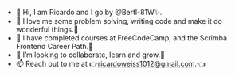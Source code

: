 - 👋 Hi, I am Ricardo and I go by @Bertl-81W✨.
- 👀 I love me some problem solving, writing code and make it do wonderful things.🤖  
- 🌱 I have completed courses at FreeCodeCamp, and the Scrimba Frontend Career Path.💪
- 💞️ I’m looking to collaborate, learn and grow.🤝
- 📫 Reach out to me at 👉ricardoweiss1012@gmail.com.👈


